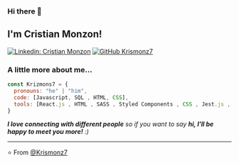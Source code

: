### Hi there 👋

<h2> I'm Cristian Monzon!</h2>

[![Linkedin: Cristian Monzon](https://cdn-icons-png.flaticon.com/128/1384/1384858.png)](https://www.linkedin.com/in/cristian-monzon/)
[![GitHub Krismonz7](https://img.shields.io/github/followers/thaiane?label=follow&style=social)](https://github.com/Krismonz7)


### A little more about me...  

```javascript
const Krizmons7 = {
  pronouns: "he" | "him",
  code: [Javascript, SQL , HTML, CSS],
  tools: [React.js , HTML , SASS , Styled Components , CSS , Jest.js , Vite , SASS]
}
```
 <em><b>I love connecting with different people</b> so if you want to say <b>hi, I'll be happy to meet you more!</b> :)</em>

---

⭐️ From [@Krismonz7](https://github.com/Krismonz7)

<!--
**Krismonz7/Krismonz7** is a ✨ _special_ ✨ repository because its `README.md` (this file) appears on your GitHub profile.

Here are some ideas to get you started:

- 🔭 I’m currently working on ...
- 🌱 I’m currently learning ...
- 👯 I’m looking to collaborate on ...
- 🤔 I’m looking for help with ...
- 💬 Ask me about ...
- 📫 How to reach me: ...
- 😄 Pronouns: ...
- ⚡ Fun fact: ...
-->
